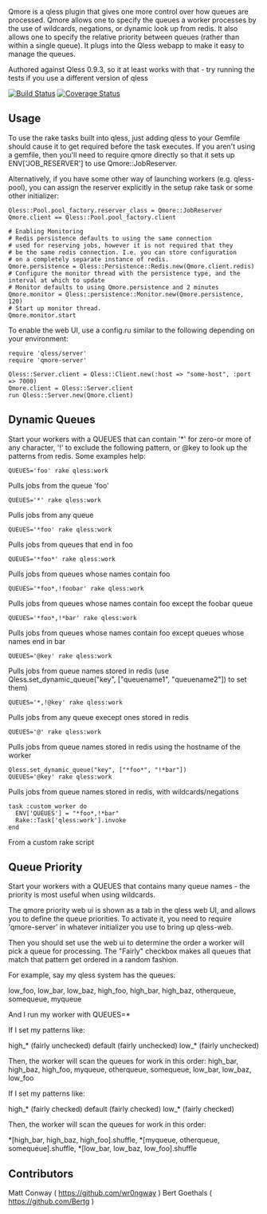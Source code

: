 Qmore is a qless plugin that gives one more control over how queues are processed.  Qmore allows one to specify the queues a worker processes by the use of wildcards, negations, or dynamic look up from redis.  It also allows one to specify the relative priority between queues (rather than within a single queue).  It plugs into the Qless webapp to make it easy to manage the queues.

Authored against Qless 0.9.3, so it at least works with that - try running the tests if you use a different version of qless

[![Build Status](https://secure.travis-ci.org/wr0ngway/qmore.png)](http://travis-ci.org/wr0ngway/qmore)
[![Coverage Status](https://coveralls.io/repos/wr0ngway/qmore/badge.png?branch=master)](https://coveralls.io/r/wr0ngway/qmore?branch=master)

Usage
-----

To use the rake tasks built into qless, just adding qless to your Gemfile should cause it to get required before the task executes.  If you aren't using a gemfile, then you'll need to require qmore directly so that it sets up ENV['JOB_RESERVER'] to use Qmore::JobReserver.

Alternatively, if you have some other way of launching workers (e.g. qless-pool), you can assign the reserver explicitly in the setup rake task or some other initializer:

    Qless::Pool.pool_factory.reserver_class = Qmore::JobReserver
    Qmore.client == Qless::Pool.pool_factory.client

    # Enabling Monitoring
    # Redis persistence defaults to using the same connection
    # used for reserving jobs, however it is not required that they
    # be the same redis connection. I.e. you can store configuration
    # on a completely separate instance of redis.
    Qmore.persistence = Qless::Persistence::Redis.new(Qmore.client.redis)
    # Configure the monitor thread with the persistence type, and the interval at which to update
    # Monitor defaults to using Qmore.persistence and 2 minutes
    Qmore.monitor = Qless::persistence::Monitor.new(Qmore.persistence, 120)
    # Start up monitor thread.
    Qmore.monitor.start

To enable the web UI, use a config.ru similar to the following depending on your environment:

    require 'qless/server'
    require 'qmore-server'

    Qless::Server.client = Qless::Client.new(:host => "some-host", :port => 7000)
    Qmore.client = Qless::Server.client
    run Qless::Server.new(Qmore.client)

Dynamic Queues
--------------

Start your workers with a QUEUES that can contain '\*' for zero-or more of any character, '!' to exclude the following pattern, or @key to look up the patterns from redis.  Some examples help:

    QUEUES='foo' rake qless:work

Pulls jobs from the queue 'foo'

    QUEUES='*' rake qless:work

Pulls jobs from any queue

    QUEUES='*foo' rake qless:work

Pulls jobs from queues that end in foo

    QUEUES='*foo*' rake qless:work

Pulls jobs from queues whose names contain foo

    QUEUES='*foo*,!foobar' rake qless:work

Pulls jobs from queues whose names contain foo except the foobar queue

    QUEUES='*foo*,!*bar' rake qless:work

Pulls jobs from queues whose names contain foo except queues whose names end in bar

    QUEUES='@key' rake qless:work

Pulls jobs from queue names stored in redis (use Qless.set\_dynamic\_queue("key", ["queuename1", "queuename2"]) to set them)

    QUEUES='*,!@key' rake qless:work

Pulls jobs from any queue execept ones stored in redis

    QUEUES='@' rake qless:work

Pulls jobs from queue names stored in redis using the hostname of the worker

    Qless.set_dynamic_queue("key", ["*foo*", "!*bar"])
    QUEUES='@key' rake qless:work

Pulls jobs from queue names stored in redis, with wildcards/negations

    task :custom_worker do
      ENV['QUEUES'] = "*foo*,!*bar"
      Rake::Task['qless:work'].invoke
    end

From a custom rake script

Queue Priority
--------------

Start your workers with a QUEUES that contains many queue names - the priority is most useful when using wildcards.

The qmore priority web ui is shown as a tab in the qless web UI, and allows you to define the queue priorities.  To activate it, you need to require 'qmore-server' in whatever initializer you use to bring up qless-web.

Then you should set use the web ui to determine the order a worker will pick a queue for processing.  The "Fairly" checkbox makes all queues that match that pattern get ordered in a random fashion.

For example, say my qless system has the queues:

low_foo, low_bar, low_baz, high_foo, high_bar, high_baz, otherqueue, somequeue, myqueue

And I run my worker with QUEUES=\*

If I set my patterns like:

high\_\* (fairly unchecked)
default (fairly unchecked)
low\_\* (fairly unchecked)

Then, the worker will scan the queues for work in this order:
high_bar, high_baz, high_foo, myqueue, otherqueue, somequeue, low_bar, low_baz, low_foo

If I set my patterns like:

high\_\* (fairly checked)
default (fairly checked)
low\_\* (fairly checked)

Then, the worker will scan the queues for work in this order:

\*[high_bar, high_baz, high_foo].shuffle, \*[myqueue, otherqueue, somequeue].shuffle, \*[low_bar, low_baz, low_foo].shuffle


Contributors
------------

Matt Conway ( https://github.com/wr0ngway )
Bert Goethals ( https://github.com/Bertg )
